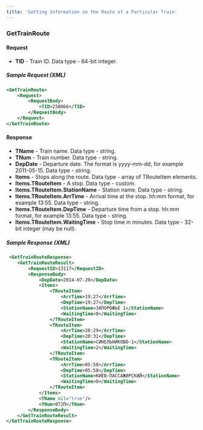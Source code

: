 ```yaml
---
title: 'Getting Information on the Route of a Particular Train'
---
```


### GetTrainRoute

#### Request

-   **TID** - Train ID. Data type - 64-bit integer.

##### Sample Request (XML)

```xml
<GetTrainRoute>
    <Request>
        <RequestBody>
            <TID>258066</TID>
        </RequestBody>
    </Request>
</GetTrainRoute>
```

#### Response

-   **TName** - Train name. Data type - string.
-   **TNum** - Train number. Data type - string.
-   **DepDate** - Departure date. The format is yyyy-mm-dd, for example 2011-05-15. Data type - string.
-   **Items** - Stops along the route. Data type - array of TRouteItem elements.
-   **Items.TRouteItem** - A stop. Data type - custom.
-   **Items.TRouteItem.StationName** - Station name. Data type - string.
-   **Items.TRouteItem.ArrTime** - Arrival time at the stop. hh:mm format, for example 13:55. Data type - string.
-   **Items.TRouteItem.DepTime** - Departure time from a stop. hh:mm format, for example 13:55. Data type - string.
-   **Items.TRouteItem.WaitingTime** - Stop time in minutes. Data type - 32-bit integer (may be null).

##### Sample Response (XML)

```xml
 <GetTrainRouteResponse>
    <GetTrainRouteResult>
        <RequestID>13117</RequestID>
        <ResponseBody>
            <DepDate>2014-07-20</DepDate>
            <Items>
                <TRouteItem>
                    <ArrTime>19:27</ArrTime>
                    <DepTime>19:27</DepTime>
                    <StationName>ЗАПОРОЖЬЕ 1</StationName>
                    <WaitingTime>0</WaitingTime>
                </TRouteItem>
                <TRouteItem>
                    <ArrTime>20:29</ArrTime>
                    <DepTime>20:31</DepTime>
                    <StationName>СИНЕЛЬНИКОВО-1</StationName>
                    <WaitingTime>2</WaitingTime>
                </TRouteItem>
                <TRouteItem>
                    <ArrTime>05:58</ArrTime>
                    <DepTime>05:58</DepTime>
                    <StationName>КИЕВ-ПАССАЖИРСКИЙ</StationName>
                    <WaitingTime>0</WaitingTime>
                </TRouteItem>
            </Items>
            <TName nil="true"/>
            <TNum>072П</TNum>
        </ResponseBody>
    </GetTrainRouteResult>
</GetTrainRouteResponse>
```